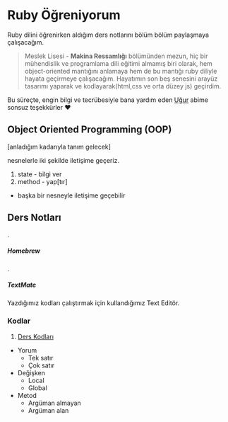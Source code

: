 # Ruby Öğreniyorum
Ruby dilini öğrenirken aldığım ders notlarını bölüm bölüm paylaşmaya çalışacağım.


> Meslek Lisesi - **Makina Ressamlığı** bölümünden mezun, 
hiç bir mühendislik ve programlama dili eğitimi almamış biri olarak,
hem object-oriented mantığını anlamaya hem de bu mantığı ruby diliyle hayata geçirmeye çalışacağım. Hayatımın son beş senesini arayüz tasarımı yaparak ve kodlayarak(html,css ve orta düzey js) geçirdim.

Bu süreçte, engin bilgi ve tecrübesiyle bana yardım eden [Uğur](https://github.com/vigo) abime sonsuz teşekkürler :heart:


## Object Oriented Programming (OOP)
[anladığım kadarıyla tanım gelecek]

nesnelerle iki şekilde iletişime geçeriz.

1. state - bilgi ver
2. method - yap[tır]
  - başka bir nesneyle iletişime geçebilir


## Ders Notları
.

##### Homebrew
.

##### TextMate
Yazdığımız kodları çalıştırmak için kullandığımız Text Editör.

### Kodlar
1. [Ders Kodları](https://github.com/ademilter/ruby-ogreniyorum/blob/master/ders-1/ne-ogrendik.rb)
  - Yorum
    - Tek satır
    - Çok satır
  - Değişken
    - Local
    - Global
  - Metod
    - Argüman almayan
    - Argüman alan
